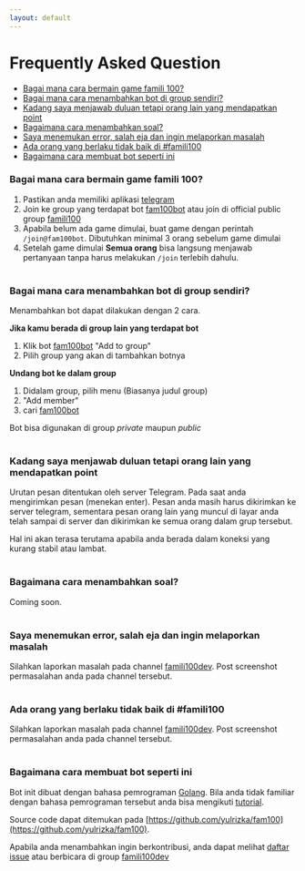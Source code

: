 ```yaml
---
layout: default
---
```


# Frequently Asked Question

* [Bagai mana cara bermain game famili 100?](#bagai-mana-cara-bermain-game-famili-100)
* [Bagai mana cara menambahkan bot di group sendiri?](#bagai-mana-cara-menambahkan-bot-di-group-sendiri)
* [Kadang saya menjawab duluan tetapi orang lain yang mendapatkan point](#kadang-saya-menjawab-duluan-tetapi-orang-lain-yang-mendapatkan-point)
* [Bagaimana cara menambahkan soal?](#bagaimana-cara-menambahkan-soal)
* [Saya menemukan error, salah eja dan ingin melaporkan masalah](#saya-menemukan-error-salah-eja-dan-ingin-melaporkan-masalah)
* [Ada orang yang berlaku tidak baik di #famili100](#ada-orang-yang-berlaku-tidak-baik-di-famili100)
* [Bagaimana cara membuat bot seperti ini](#bagaimana-cara-membuat-bot-seperti-ini)

### Bagai mana cara bermain game famili 100?

1. Pastikan anda memiliki aplikasi [telegram]
2. Join ke group yang terdapat bot [fam100bot] atau join di official public group [famili100]
3. Apabila belum ada game dimulai, buat game dengan perintah `/join@fam100bot`. Dibutuhkan minimal 3 orang sebelum game dimulai
4. Setelah game dimulai **Semua orang** bisa langsung menjawab pertanyaan tanpa harus melakukan `/join` terlebih dahulu.
<br/><br/>

### Bagai mana cara menambahkan bot di group sendiri?

Menambahkan bot dapat dilakukan dengan 2 cara. 

**Jika kamu berada di group lain yang terdapat bot**

1. Klik bot [fam100bot] "Add to group" 
2. Pilih group yang akan di tambahkan botnya

**Undang bot ke dalam group**

1. Didalam group, pilih menu (Biasanya judul group)
2. "Add member"
3. cari [fam100bot]

Bot bisa digunakan di group _private_ maupun _public_
<br/><br/>

### Kadang saya menjawab duluan tetapi orang lain yang mendapatkan point

Urutan pesan ditentukan oleh server Telegram. Pada saat anda mengirimkan pesan (menekan enter). 
Pesan anda masih harus dikirimkan ke server telegram, sementara pesan orang lain yang muncul di layar anda telah sampai di server
dan dikirimkan ke semua orang dalam grup tersebut.

Hal ini akan terasa terutama apabila anda berada dalam koneksi yang kurang stabil atau lambat.
<br/><br/>

### Bagaimana cara menambahkan soal?
Coming soon.
<br/><br/>

### Saya menemukan error, salah eja dan ingin melaporkan masalah

Silahkan laporkan masalah pada channel [famili100dev]. Post screenshot permasalahan anda pada channel tersebut.
<br/><br/>

### Ada orang yang berlaku tidak baik di #famili100

Silahkan laporkan masalah pada channel [famili100dev]. Post screenshot permasalahan anda pada channel tersebut.
<br/><br/>

### Bagaimana cara membuat bot seperti ini

Bot init dibuat dengan bahasa pemrograman [Golang](https://golang.org/).
Bila anda tidak familiar dengan bahasa pemrograman tersebut anda bisa mengikuti [tutorial](https://tour.golang.org/).

Source code dapat ditemukan pada [https://github.com/yulrizka/fam100](https://github.com/yulrizka/fam100).

Apabila anda menambahkan ingin berkontribusi, anda dapat melihat [daftar issue](https://github.com/yulrizka/fam100/issues)
atau berbicara di group [famili100dev]
<br/><br/>

[telegram]: https://telegram.org/ "Telegram"
[fam100bot]: http://telegram.me/fam100bo://telegram.me/fam100bot "@fam100bot"
[famili100]: https://telegram.me/famili100 "#famili100"
[famili100dev]: https://telegram.me/famili100dev "#famili100dev"
